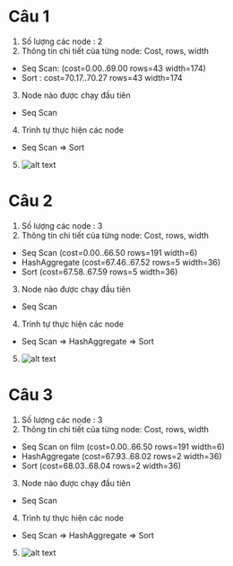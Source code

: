 # Câu 1
1. Số lượng các node : 2
2. Thông tin chi tiết của từng node: Cost, rows, width
- Seq Scan: (cost=0.00..69.00 rows=43 width=174)
- Sort : cost=70.17..70.27 rows=43 width=174
3. Node nào được chạy đầu tiên
- Seq Scan
4. Trình tự thực hiện các node
- Seq Scan => Sort
	
5. ![alt text](https://images.pexels.com/photos/1030982/pexels-photo-1030982.jpeg?auto=compress&cs=tinysrgb&dpr=1&w=500)

# Câu 2
1. Số lượng các node : 3
2. Thông tin chi tiết của từng node: Cost, rows, width
- Seq Scan (cost=0.00..66.50 rows=191 width=6)
- HashAggregate  (cost=67.46..67.52 rows=5 width=36)
- Sort  (cost=67.58..67.59 rows=5 width=36)
3. Node nào được chạy đầu tiên
- Seq Scan
4. Trình tự thực hiện các node
- Seq Scan => HashAggregate => Sort
	
5. ![alt text](https://images.pexels.com/photos/1030982/pexels-photo-1030982.jpeg?auto=compress&cs=tinysrgb&dpr=1&w=500)

# Câu 3
1. Số lượng các node : 3
2. Thông tin chi tiết của từng node: Cost, rows, width
- Seq Scan on film  (cost=0.00..66.50 rows=191 width=6)
- HashAggregate  (cost=67.93..68.02 rows=2 width=36)
- Sort  (cost=68.03..68.04 rows=2 width=36)
3. Node nào được chạy đầu tiên
- Seq Scan
4. Trình tự thực hiện các node
- Seq Scan => HashAggregate => Sort
	
5. ![alt text](https://images.pexels.com/photos/1030982/pexels-photo-1030982.jpeg?auto=compress&cs=tinysrgb&dpr=1&w=500)
